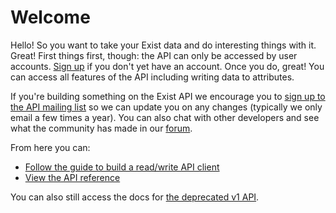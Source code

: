 # Welcome


Hello! So you want to take your Exist data and do interesting things with it. Great!
First things first, though: the API can only be accessed by user accounts. [Sign up](https://exist.io) if you don't yet have an account.
Once you do, great! You can access all features of the API including writing data to attributes.

If you're building something on the Exist API we encourage you to [sign up to the API mailing list](https://dashboard.mailerlite.com/forms/1356464/150449441420084981/share)
so we can update you on any changes (typically we only email a few times a year). You can also chat with other developers and see what the community has made in our [forum](https://forum.exist.io).

From here you can:

- [Follow the guide to build a read/write API client](/guide/)
- [View the API reference](/reference/important_values/)


You can also still access the docs for [the deprecated v1 API](/deprecated/v1/).
